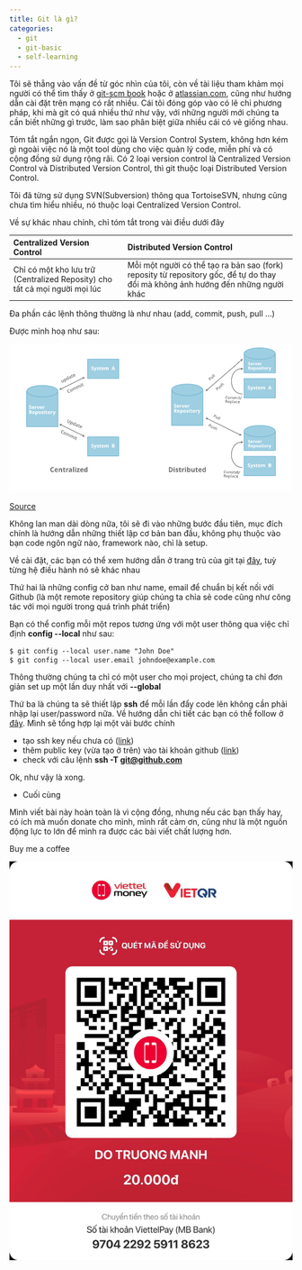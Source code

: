```yaml
---
title: Git là gì?
categories:
  - git
  - git-basic
  - self-learning
---
```


Tôi sẽ thẳng vào vấn đề từ góc nhìn của tôi, còn về tài liệu tham khảm mọi người có thể tìm thấy ở [git-scm book](https://git-scm.com/book/en/v2) hoặc ở [atlassian.com](https://www.atlassian.com/git/tutorials/what-is-version-control), cũng như hướng dẫn cài đặt trên mạng có rất nhiều. Cái tôi đóng góp vào có lẽ chỉ phương pháp, khi mà git có quá nhiều thứ như vậy, với những người mới chúng ta cần biết những gì trước, làm sao phân biệt giữa nhiều cái có vẻ giống nhau.

Tóm tắt ngắn ngọn, Git được gọi là Version Control System, không hơn kém gì ngoài việc nó là một tool dùng cho việc quản lý code, miễn phí và có cộng đồng sử dụng rộng rãi. Có 2 loại version control là Centralized Version Control và Distributed Version Control, thì git thuộc loại Distributed Version Control. 

Tôi đã từng sử dụng SVN(Subversion) thông qua TortoiseSVN, nhưng cũng chưa tìm hiểu nhiều, nó thuộc loại Centralized Version Control.

Về sự khác nhau chính, chỉ tóm tắt trong vài điều dưới đây

|Centralized Version Control|Distributed Version Control|
|:--------------------------|:--------------------------|
| Chỉ có một kho lưu trữ (Centralized Reposity) cho tất cả mọi người mọi lúc | Mỗi một người có thể tạo ra bản sao (fork) reposity từ repository gốc, để tự do thay đổi mà không ảnh hướng đến những người khác |

Đa phần các lệnh thông thường là như nhau (add, commit, push, pull ...)


Được minh hoạ như sau:

![Centralized Version Control vs Distributed Version Control](/assets/images/centralized_distributed_cs.png)

[Source](https://www.geeksforgeeks.org/centralized-vs-distributed-version-control-which-one-should-we-choose/)


Không lan man dài dòng nữa, tôi sẽ đi vào những bước đầu tiên, mục đích chính là hướng dẫn những thiết lập cơ bản ban đầu, không phụ thuộc vào bạn code ngôn ngữ nào, framework nào, chỉ là setup.

Về cài đặt, các bạn có thể xem hướng dẫn ở trang trủ của git tại [đây](https://git-scm.com/book/en/v2/Getting-Started-Installing-Git), tuỳ từng hệ điều hành nó sẽ khác nhau

Thứ hai là những config cở ban như name, email để chuẩn bị kết nối với Github (là một remote repository giúp chúng ta chỉa sẻ code cũng như công tác với mọi người trong quá trình phát triển)

Bạn có thể config mỗi một repos tương ứng với một user thông qua việc chỉ định **config --local** như sau:
```console
$ git config --local user.name "John Doe"
$ git config --local user.email johndoe@example.com
```
Thông thường chúng ta chỉ có một user cho mọi project, chúng ta chỉ đơn giản set up một lần duy nhất với **--global**

Thứ ba là chúng ta sẽ thiết lập **ssh** để mỗi lần đẩy code lên không cần phải nhập lại user/password nữa. Về hướng dẫn chi tiết các bạn có thể follow ở [đây](https://docs.github.com/en/authentication/connecting-to-github-with-ssh). Mình sẽ tổng hợp lại một vài bước chính
- tạo ssh key nếu chưa có ([link](https://docs.github.com/en/authentication/connecting-to-github-with-ssh/generating-a-new-ssh-key-and-adding-it-to-the-ssh-agent))
- thêm public key (vừa tạo ở trên) vào tài khoản github ([link](https://docs.github.com/en/authentication/connecting-to-github-with-ssh/adding-a-new-ssh-key-to-your-github-account))
- check với câu lệnh **ssh -T git@github.com**

Ok, như vậy là xong.

* Cuối cùng

Mình viết bài này hoàn toàn là vì cộng đồng, nhưng nếu các bạn thấy hay, có ích mà muốn donate cho mình, mình rất cảm ơn, cũng như là một nguồn động lực to lớn để mình ra được các bài viết chất lượng hơn.

Buy me a coffee

![Buy me a coffee](/assets/images/coffe.jpg)


